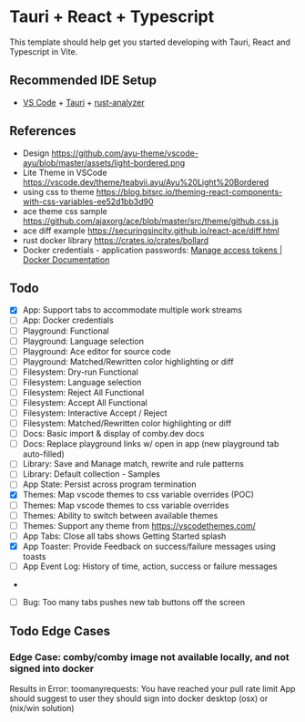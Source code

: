 # Tauri + React + Typescript

This template should help get you started developing with Tauri, React and Typescript in Vite.

## Recommended IDE Setup

- [VS Code](https://code.visualstudio.com/) + [Tauri](https://marketplace.visualstudio.com/items?itemName=tauri-apps.tauri-vscode) + [rust-analyzer](https://marketplace.visualstudio.com/items?itemName=rust-lang.rust-analyzer)


## References
* Design https://github.com/ayu-theme/vscode-ayu/blob/master/assets/light-bordered.png
* Lite Theme in VSCode https://vscode.dev/theme/teabyii.ayu/Ayu%20Light%20Bordered
* using css to theme https://blog.bitsrc.io/theming-react-components-with-css-variables-ee52d1bb3d90
* ace theme css sample https://github.com/ajaxorg/ace/blob/master/src/theme/github.css.js
* ace diff example https://securingsincity.github.io/react-ace/diff.html
* rust docker library https://crates.io/crates/bollard
* Docker credentials - application passwords: [Manage access tokens | Docker Documentation](https://docs.docker.com/docker-hub/access-tokens/)

## Todo
- [x] App: Support tabs to accommodate multiple work streams
- [ ] App: Docker credentials
- [ ] Playground: Functional
- [ ] Playground: Language selection
- [ ] Playground: Ace editor for source code
- [ ] Playground: Matched/Rewritten color highlighting or diff 
- [ ] Filesystem: Dry-run Functional
- [ ] Filesystem: Language selection
- [ ] Filesystem: Reject All Functional 
- [ ] Filesystem: Accept All Functional
- [ ] Filesystem: Interactive Accept / Reject
- [ ] Filesystem: Matched/Rewritten color highlighting or diff
- [ ] Docs: Basic import & display of comby.dev docs
- [ ] Docs: Replace playground links w/ open in app (new playground tab auto-filled)
- [ ] Library: Save and Manage match, rewrite and rule patterns
- [ ] Library: Default collection - Samples
- [ ] App State: Persist across program termination
- [x] Themes: Map vscode themes to css variable overrides (POC)
- [ ] Themes: Map vscode themes to css variable overrides
- [ ] Themes: Ability to switch between available themes
- [ ] Themes: Support any theme from https://vscodethemes.com/
- [ ] App Tabs: Close all tabs shows Getting Started splash
- [x] App Toaster: Provide Feedback on success/failure messages using toasts
- [ ] App Event Log: History of time, action, success or failure messages
- 
- [ ] Bug: Too many tabs pushes new tab buttons off the screen

## Todo Edge Cases
### Edge Case: comby/comby image not available locally, and not signed into docker
Results in Error: toomanyrequests: You have reached your pull rate limit
App should suggest to user they should sign into docker desktop (osx) or (nix/win solution)
